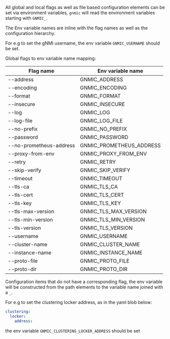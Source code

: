 All global and local flags as well as file based configuration elements can be set via environment variables, `gnmic` will read the environment variables starting with `GNMIC_`.

The Env variable names are inline with the flag names as well as the configuration hierarchy.

For e.g to set the gNMI username, the env variable `GNMIC_USERNAME` should be set.

Global flags to env variable name mapping:

| Flag name                  | Env variable name              |
| ---------------------------|--------------------------------|
| --address                  | GNMIC_ADDRESS                  |
| --encoding                 | GNMIC_ENCODING                 |
| --format                   | GNMIC_FORMAT                   |
| --insecure                 | GNMIC_INSECURE                 |
| --log                      | GNMIC_LOG                      |
| --log-file                 | GNMIC_LOG_FILE                 |
| --no-prefix                | GNMIC_NO_PREFIX                |
| --password                 | GNMIC_PASSWORD                 |
| --no-prometheus-address    | GNMIC_PROMETHEUS_ADDRESS       |
| --proxy-from-env           | GNMIC_PROXY_FROM_ENV           |
| --retry                    | GNMIC_RETRY                    |
| --skip-verify              | GNMIC_SKIP_VERIFY              |
| --timeout                  | GNMIC_TIMEOUT                  |
| --tls-ca                   | GNMIC_TLS_CA                   |
| --tls-cert                 | GNMIC_TLS_CERT                 |
| --tls-key                  | GNMIC_TLS_KEY                  |
| --tls-max-version          | GNMIC_TLS_MAX_VERSION          | 
| --tls-min-version          | GNMIC_TLS_MIN_VERSION          | 
| --tls-version              | GNMIC_TLS_VERSION              | 
| --username                 | GNMIC_USERNAME                 | 
| --cluster-name             | GNMIC_CLUSTER_NAME             |
| --instance-name            | GNMIC_INSTANCE_NAME            |
| --proto-file               | GNMIC_PROTO_FILE               |
| --proto-dir                | GNMIC_PROTO_DIR                |


Configuration items that do not have a corresponding flag, the env variable will be constructed from the path elements to the variable name joined with a `_`.

For e.g to set the clustering locker address, as in the yaml blob below:

```yaml
clustering:
  locker:
    address: 
```

the env variable `GNMIC_CLUSTERING_LOCKER_ADDRESS` should be set

